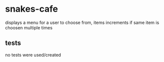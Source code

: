 # snakes-cafe

displays a menu for a user to choose from, items increments if same item is choosen multiple times

## tests

no tests were used/created
